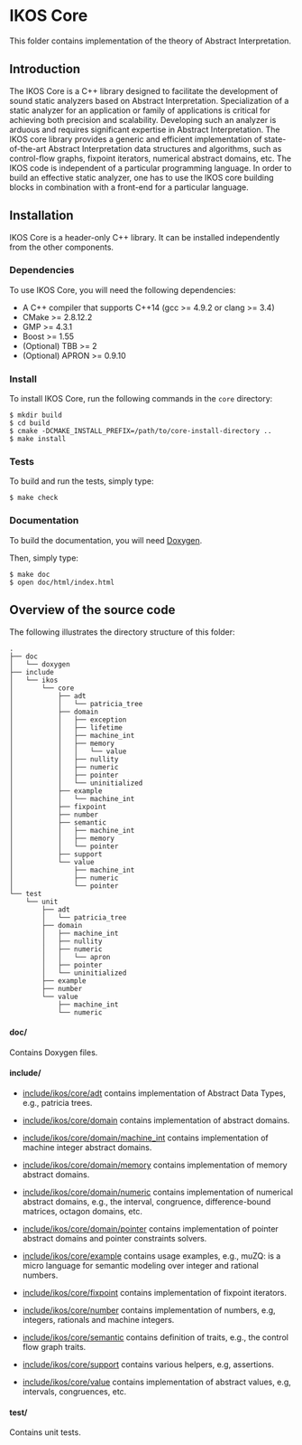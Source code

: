 IKOS Core
=========

This folder contains implementation of the theory of Abstract Interpretation.

Introduction
------------

The IKOS Core is a C++ library designed to facilitate the development of sound static analyzers based on Abstract Interpretation. Specialization of a static analyzer for an application or family of applications is critical for achieving both precision and scalability. Developing such an analyzer is arduous and requires significant expertise in Abstract Interpretation. The IKOS core library provides a generic and efficient implementation of state-of-the-art Abstract Interpretation data structures and algorithms, such as control-flow graphs, fixpoint iterators, numerical abstract domains, etc. The IKOS code is independent of a particular programming language. In order to build an effective static analyzer, one has to use the IKOS core building blocks in combination with a front-end for a particular language.

Installation
------------

IKOS Core is a header-only C++ library. It can be installed independently from the other components.

### Dependencies

To use IKOS Core, you will need the following dependencies:

* A C++ compiler that supports C++14 (gcc >= 4.9.2 or clang >= 3.4)
* CMake >= 2.8.12.2
* GMP >= 4.3.1
* Boost >= 1.55
* (Optional) TBB >= 2
* (Optional) APRON >= 0.9.10

### Install

To install IKOS Core, run the following commands in the `core` directory:

```
$ mkdir build
$ cd build
$ cmake -DCMAKE_INSTALL_PREFIX=/path/to/core-install-directory ..
$ make install
```

### Tests

To build and run the tests, simply type:

```
$ make check
```

### Documentation

To build the documentation, you will need [Doxygen](http://www.doxygen.org).

Then, simply type:

```
$ make doc
$ open doc/html/index.html
```

Overview of the source code
---------------------------

The following illustrates the directory structure of this folder:

```
.
├── doc
│   └── doxygen
├── include
│   └── ikos
│       └── core
│           ├── adt
│           │   └── patricia_tree
│           ├── domain
│           │   ├── exception
│           │   ├── lifetime
│           │   ├── machine_int
│           │   ├── memory
│           │   │   └── value
│           │   ├── nullity
│           │   ├── numeric
│           │   ├── pointer
│           │   └── uninitialized
│           ├── example
│           │   └── machine_int
│           ├── fixpoint
│           ├── number
│           ├── semantic
│           │   ├── machine_int
│           │   ├── memory
│           │   └── pointer
│           ├── support
│           └── value
│               ├── machine_int
│               ├── numeric
│               └── pointer
└── test
    └── unit
        ├── adt
        │   └── patricia_tree
        ├── domain
        │   ├── machine_int
        │   ├── nullity
        │   ├── numeric
        │   │   └── apron
        │   ├── pointer
        │   └── uninitialized
        ├── example
        ├── number
        └── value
            ├── machine_int
            └── numeric
```

#### doc/

Contains Doxygen files.

#### include/

* [include/ikos/core/adt](include/ikos/core/adt) contains implementation of Abstract Data Types, e.g., patricia trees.

* [include/ikos/core/domain](include/ikos/core/domain) contains implementation of abstract domains.

* [include/ikos/core/domain/machine_int](include/ikos/core/domain/machine_int) contains implementation of machine integer abstract domains.

* [include/ikos/core/domain/memory](include/ikos/core/domain/memory) contains implementation of memory abstract domains.

* [include/ikos/core/domain/numeric](include/ikos/core/domain/numeric) contains implementation of numerical abstract domains, e.g., the interval, congruence, difference-bound matrices, octagon domains, etc.

* [include/ikos/core/domain/pointer](include/ikos/core/domain/pointer) contains implementation of pointer abstract domains and pointer constraints solvers.

* [include/ikos/core/example](include/ikos/core/example) contains usage examples, e.g., muZQ: is a micro language for semantic modeling over integer and rational numbers.

* [include/ikos/core/fixpoint](include/ikos/core/fixpoint) contains implementation of fixpoint iterators.

* [include/ikos/core/number](include/ikos/core/number) contains implementation of numbers, e.g, integers, rationals and machine integers.

* [include/ikos/core/semantic](include/ikos/core/semantic) contains definition of traits, e.g., the control flow graph traits.

* [include/ikos/core/support](include/ikos/core/support) contains various helpers, e.g, assertions.

* [include/ikos/core/value](include/ikos/core/value) contains implementation of abstract values, e.g, intervals, congruences, etc.

#### test/

Contains unit tests.
